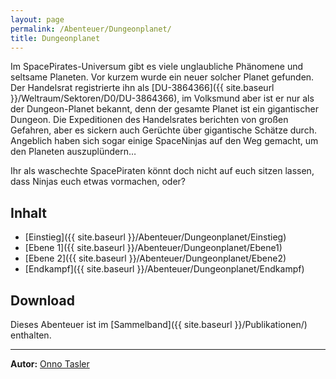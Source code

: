 ```yaml
---
layout: page
permalink: /Abenteuer/Dungeonplanet/
title: Dungeonplanet
---
```




Im SpacePirates-Universum gibt es viele unglaubliche Phänomene und seltsame Planeten. Vor kurzem wurde ein neuer solcher Planet gefunden. Der Handelsrat registrierte ihn als [DU-3864366]({{ site.baseurl }}/Weltraum/Sektoren/D0/DU-3864366), im Volksmund aber ist er nur als der Dungeon-Planet bekannt, denn der gesamte Planet ist ein gigantischer Dungeon. Die Expeditionen des Handelsrates berichten von großen Gefahren, aber es sickern auch Gerüchte über gigantische Schätze durch. Angeblich haben sich sogar einige SpaceNinjas auf den Weg gemacht, um den Planeten auszuplündern…

Ihr als waschechte SpacePiraten könnt doch nicht auf euch sitzen lassen, dass Ninjas euch etwas vormachen, oder?

## Inhalt

- [Einstieg]({{ site.baseurl }}/Abenteuer/Dungeonplanet/Einstieg)
- [Ebene 1]({{ site.baseurl }}/Abenteuer/Dungeonplanet/Ebene1)
- [Ebene 2]({{ site.baseurl }}/Abenteuer/Dungeonplanet/Ebene2)
- [Endkampf]({{ site.baseurl }}/Abenteuer/Dungeonplanet/Endkampf)

## Download

Dieses Abenteuer ist im [Sammelband]({{ site.baseurl }}/Publikationen/) enthalten.

***

**Autor:** [Onno Tasler](https://belchion.rsp-blogs.de/)
